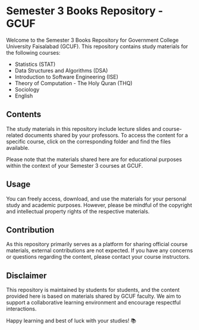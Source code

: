 # Semester 3 Books Repository - GCUF

Welcome to the Semester 3 Books Repository for Government College University Faisalabad (GCUF). This repository contains study materials for the following courses:

- Statistics (STAT)
- Data Structures and Algorithms (DSA)
- Introduction to Software Engineering (ISE)
- Theory of Computation - The Holy Quran (THQ)
- Sociology
- English

## Contents

The study materials in this repository include lecture slides and course-related documents shared by your professors. To access the content for a specific course, click on the corresponding folder and find the files available.

Please note that the materials shared here are for educational purposes within the context of your Semester 3 courses at GCUF.

## Usage

You can freely access, download, and use the materials for your personal study and academic purposes. However, please be mindful of the copyright and intellectual property rights of the respective materials.

## Contribution

As this repository primarily serves as a platform for sharing official course materials, external contributions are not expected. If you have any concerns or questions regarding the content, please contact your course instructors.

## Disclaimer

This repository is maintained by students for students, and the content provided here is based on materials shared by GCUF faculty. We aim to support a collaborative learning environment and encourage respectful interactions.

Happy learning and best of luck with your studies! 📚
